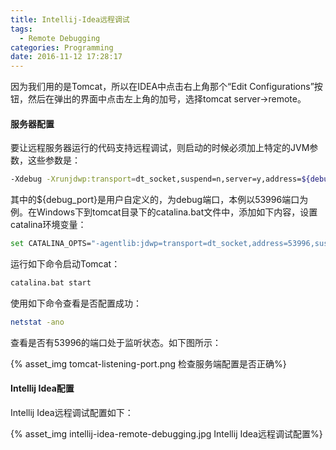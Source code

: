 ```yaml
---
title: Intellij-Idea远程调试
tags:
  - Remote Debugging
categories: Programming
date: 2016-11-12 17:28:17
---
```



因为我们用的是Tomcat，所以在IDEA中点击右上角那个“Edit Configurations”按钮，然后在弹出的界面中点击左上角的加号，选择tomcat server->remote。

#### 服务器配置

要让远程服务器运行的代码支持远程调试，则启动的时候必须加上特定的JVM参数，这些参数是：

<!-- more -->

```Bash
-Xdebug -Xrunjdwp:transport=dt_socket,suspend=n,server=y,address=${debug_port}
```

其中的${debug_port}是用户自定义的，为debug端口，本例以53996端口为例。在Windows下到tomcat目录下的catalina.bat文件中，添加如下内容，设置catalina环境变量：

```Bash
set CATALINA_OPTS="-agentlib:jdwp=transport=dt_socket,address=53996,suspend=n,server=y"
```

运行如下命令启动Tomcat：

```Bash
catalina.bat start
```

使用如下命令查看是否配置成功：

```Bash
netstat -ano
```

查看是否有53996的端口处于监听状态。如下图所示：

{% asset_img tomcat-listening-port.png 检查服务端配置是否正确%}



#### Intellij Idea配置

Intellij Idea远程调试配置如下：

{% asset_img intellij-idea-remote-debugging.jpg Intellij Idea远程调试配置%}


